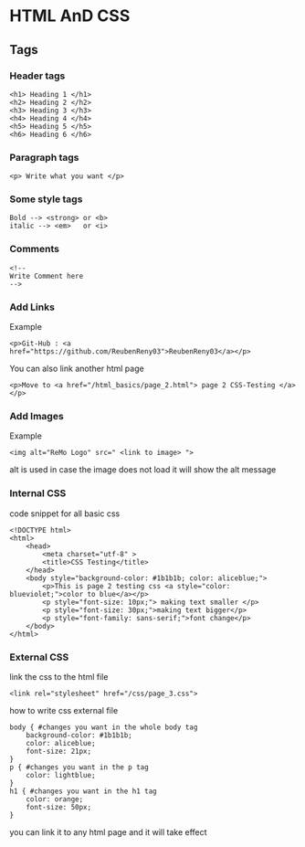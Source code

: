 # HTML AnD CSS
## Tags
### Header tags
```
<h1> Heading 1 </h1>
<h2> Heading 2 </h2>
<h3> Heading 3 </h3>
<h4> Heading 4 </h4>
<h5> Heading 5 </h5>
<h6> Heading 6 </h6>
```
### Paragraph tags
```
<p> Write what you want </p>
```
### Some style tags
```
Bold --> <strong> or <b>
italic --> <em>   or <i>
```
### Comments
```
<!-- 
Write Comment here
-->
```

### Add Links
Example
```
<p>Git-Hub : <a href="https://github.com/ReubenReny03">ReubenReny03</a></p>
```
You can also link another html page
```
<p>Move to <a href="/html_basics/page_2.html"> page 2 CSS-Testing </a> </p>
```

### Add Images
Example
```
<img alt="ReMo Logo" src=" <link to image> ">
```
alt is used in case the image does not load it will show the alt message

### Internal CSS
code snippet for all basic css
```
<!DOCTYPE html>
<html>
    <head>
        <meta charset="utf-8" >
        <title>CSS Testing</title>
    </head>
    <body style="background-color: #1b1b1b; color: aliceblue;">
        <p>This is page 2 testing css <a style="color: blueviolet;">color to blue</a></p>
        <p style="font-size: 10px;"> making text smaller </p>
        <p style="font-size: 30px;">making text bigger</p>
        <p style="font-family: sans-serif;">font change</p>
    </body>
</html>
```

### External CSS
link the css to the html file 
```
<link rel="stylesheet" href="/css/page_3.css">
```
how to write css external file
```
body { #changes you want in the whole body tag
    background-color: #1b1b1b;
    color: aliceblue;
    font-size: 21px;
}
p { #changes you want in the p tag
    color: lightblue;
}
h1 { #changes you want in the h1 tag
    color: orange;
    font-size: 50px;
}
```
you can link it to any html page and it will take effect

